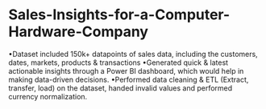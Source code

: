 # Sales-Insights-for-a-Computer-Hardware-Company
•Dataset included 150k+ datapoints of sales data, including the customers, dates, markets, products & transactions 
•Generated quick & latest actionable insights through a Power BI dashboard, which would help in making data-driven decisions.
•Performed data cleaning & ETL (Extract, transfer, load) on the dataset, handed invalid values and performed currency normalization.
